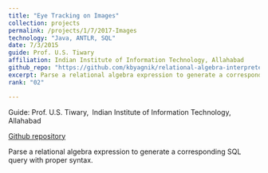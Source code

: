 ```yaml
---
title: "Eye Tracking on Images"
collection: projects
permalink: /projects/1/7/2017-Images
technology: "Java, ANTLR, SQL"
date: 7/3/2015
guide: Prof. U.S. Tiwary
affiliation: Indian Institute of Information Technology, Allahabad
github_repo: "https://github.com/kbyagnik/relational-algebra-interpreter-using-antlr-v4"
excerpt: Parse a relational algebra expression to generate a corresponding SQL query with proper syntax.
rank: "02"

---
```


Guide: Prof. U.S. Tiwary,&ensp;Indian Institute of Information Technology, Allahabad

[Github repository](https://github.com/kbyagnik/relational-algebra-interpreter-using-antlr-v4)

Parse a relational algebra expression to generate a corresponding SQL query with proper syntax.
